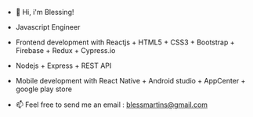 - 👋 Hi, i'm Blessing!
- Javascript Engineer
- Frontend development with Reactjs + HTML5 + CSS3 + Bootstrap + Firebase + Redux + Cypress.io
- Nodejs + Express + REST API
- Mobile development with React Native + Android studio + AppCenter + google play store
 
- 📫 Feel free to send me an email : blessmartins@gmail.com
